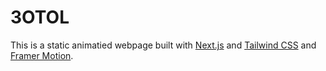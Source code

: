 # 3OTOL
This is a static animatied webpage built with [Next.js](https://nextjs.org/) and [Tailwind CSS](https://tailwindcss.com/) and [Framer Motion](https://www.framer.com/motion/).